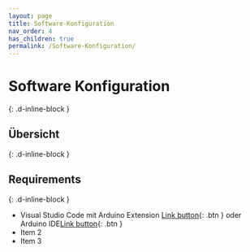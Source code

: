 ```yaml
---
layout: page
title: Software-Konfiguration
nav_order: 4
has_children: true
permalink: /Software-Konfiguration/
---
```


# Software Konfiguration
{: .d-inline-block }
## Übersicht
{: .d-inline-block }
## Requirements
{: .d-inline-block }
- Visual Studio Code mit Arduino Extension [Link button](https://code.visualstudio.com/){: .btn } oder Arduino IDE[Link button](https://www.arduino.cc/en/main/software){: .btn }
- Item 2
- Item 3

